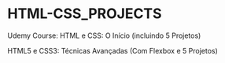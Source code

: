 # HTML-CSS_PROJECTS

Udemy Course: 
HTML e CSS: O Início (incluindo 5 Projetos)

HTML5 e CSS3: Técnicas Avançadas (Com Flexbox e 5 Projetos)
